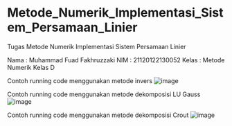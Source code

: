 # Metode_Numerik_Implementasi_Sistem_Persamaan_Linier
Tugas Metode Numerik Implementasi Sistem Persamaan Linier

Nama  : Muhammad Fuad Fakhruzzaki
NIM   : 21120122130052
Kelas : Metode Numerik Kelas D

Contoh running code menggunakan metode invers
![image](https://github.com/fuadfakhruz/Metode_Numerik/assets/153423917/ec50792e-1f85-493f-a54f-f5c68f036056)

Contoh running code menggunakan metode dekomposisi LU Gauss
![image](https://github.com/fuadfakhruz/Metode_Numerik/assets/153423917/a10d081b-2995-44f7-9d6a-0a7c62ca5d11)

Contoh running code menggunakan metode dekomposisi Crout
![image](https://github.com/fuadfakhruz/Metode_Numerik/assets/153423917/3723b396-6a9f-43d5-84d1-69ec1d36dd52)
